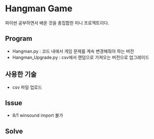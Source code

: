 # Hangman Game
파이썬 공부하면서 배운 것을 총집합한 미니 프로젝트이다.

## Program
- Hangman.py : 코드 내에서 게임 문제를 계속 변경해줘야 하는 버전
- Hangman_Upgrade.py : csv에서 랜덤으로 가져오는 버전으로 업그레이드

## 사용한 기술
- csv 파일 업로드

## Issue
- 8/1 winsound import 불가

## Solve

